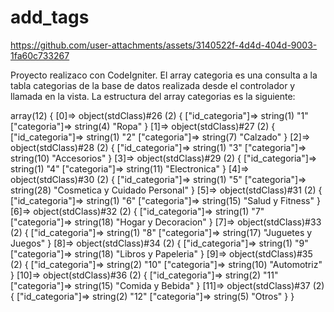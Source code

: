 # add_tags

https://github.com/user-attachments/assets/3140522f-4d4d-404d-9003-1fa60c733267



Proyecto realizaco con CodeIgniter.
El array categoria es una consulta a la tabla categorias de la base de datos realizada desde el controlador y llamada en la vista.
La estructura del array categorias es la siguiente:

array(12) { [0]=> object(stdClass)#26 (2) { ["id_categoria"]=> string(1) "1" ["categoria"]=> string(4) "Ropa" } [1]=> object(stdClass)#27 (2) { ["id_categoria"]=> string(1) "2" ["categoria"]=> string(7) "Calzado" } [2]=> object(stdClass)#28 (2) { ["id_categoria"]=> string(1) "3" ["categoria"]=> string(10) "Accesorios" } [3]=> object(stdClass)#29 (2) { ["id_categoria"]=> string(1) "4" ["categoria"]=> string(11) "Electronica" } [4]=> object(stdClass)#30 (2) { ["id_categoria"]=> string(1) "5" ["categoria"]=> string(28) "Cosmetica y Cuidado Personal" } [5]=> object(stdClass)#31 (2) { ["id_categoria"]=> string(1) "6" ["categoria"]=> string(15) "Salud y Fitness" } [6]=> object(stdClass)#32 (2) { ["id_categoria"]=> string(1) "7" ["categoria"]=> string(18) "Hogar y Decoracion" } [7]=> object(stdClass)#33 (2) { ["id_categoria"]=> string(1) "8" ["categoria"]=> string(17) "Juguetes y Juegos" } [8]=> object(stdClass)#34 (2) { ["id_categoria"]=> string(1) "9" ["categoria"]=> string(18) "Libros y Papeleria" } [9]=> object(stdClass)#35 (2) { ["id_categoria"]=> string(2) "10" ["categoria"]=> string(10) "Automotriz" } [10]=> object(stdClass)#36 (2) { ["id_categoria"]=> string(2) "11" ["categoria"]=> string(15) "Comida y Bebida" } [11]=> object(stdClass)#37 (2) { ["id_categoria"]=> string(2) "12" ["categoria"]=> string(5) "Otros" } } 


